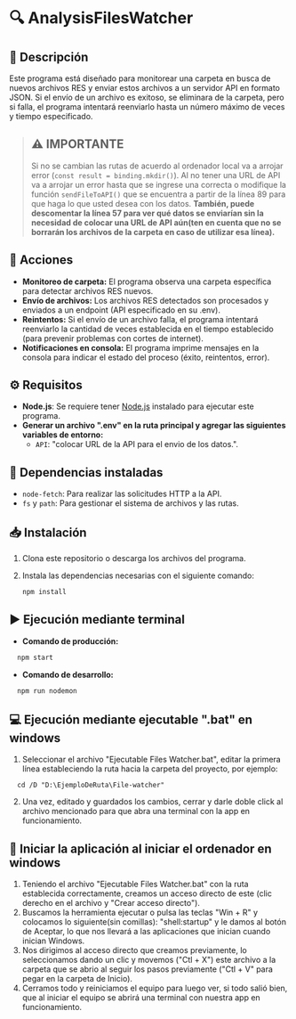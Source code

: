 # 🔍 AnalysisFilesWatcher

## 📌 Descripción

Este programa está diseñado para monitorear una carpeta en busca de nuevos archivos RES y enviar estos archivos a un servidor API en formato JSON. Si el envío de un archivo es exitoso, se eliminara de la carpeta, pero si falla, el programa intentará reenviarlo hasta un número máximo de veces y tiempo especificado.

> ## ⚠️ **IMPORTANTE**
>
> Si no se cambian las rutas de acuerdo al ordenador local va a arrojar error (`const result = binding.mkdir()`).
> Al no tener una URL de API va a arrojar un error hasta que se ingrese una correcta o modifique la función `sendFileToAPI()` que se encuentra a partir de la línea 89 para que haga lo que usted desea con los datos. **También, puede descomentar la línea 57 para ver qué datos se enviarían sin la necesidad de colocar una URL de API aún(ten en cuenta que no se borrarán los archivos de la carpeta en caso de utilizar esa línea).**

## 🎯 Acciones

- **Monitoreo de carpeta:** El programa observa una carpeta específica para detectar archivos RES nuevos.
- **Envío de archivos:** Los archivos RES detectados son procesados y enviados a un endpoint (API especificado en su .env).
- **Reintentos:** Si el envío de un archivo falla, el programa intentará reenviarlo la cantidad de veces establecida en el tiempo establecido (para prevenir problemas con cortes de internet).
- **Notificaciones en consola:** El programa imprime mensajes en la consola para indicar el estado del proceso (éxito, reintentos, error).

## ⚙️ Requisitos

- **Node.js**: Se requiere tener [Node.js](https://nodejs.org/en/download/prebuilt-installer) instalado para ejecutar este programa.
- **Generar un archivo ".env" en la ruta principal y agregar las siguientes variables de entorno:**
  - `API`: "colocar URL de la API para el envio de los datos.".

## 📂 Dependencias instaladas

- `node-fetch`: Para realizar las solicitudes HTTP a la API.
- `fs` y `path`: Para gestionar el sistema de archivos y las rutas.

## 📥 Instalación

1. Clona este repositorio o descarga los archivos del programa.
2. Instala las dependencias necesarias con el siguiente comando:

   ```bash
   npm install
   ```

## ▶️ Ejecución mediante terminal

- **Comando de producción:**

```bash
  npm start
```

- **Comando de desarrollo:**

```bash
  npm run nodemon
```

## 💻 Ejecución mediante ejecutable ".bat" en windows

1. Seleccionar el archivo "Ejecutable Files Watcher.bat", editar la primera línea estableciendo la ruta hacia la carpeta del proyecto, por ejemplo:

```
  cd /D "D:\EjemploDeRuta\File-watcher"
```

2. Una vez, editado y guardados los cambios, cerrar y darle doble click al archivo mencionado para que abra una terminal con la app en funcionamiento.

## 🔄 Iniciar la aplicación al iniciar el ordenador en windows

1. Teniendo el archivo "Ejecutable Files Watcher.bat" con la ruta establecida correctamente, creamos un acceso directo de este (clic derecho en el archivo y "Crear acceso directo").
2. Buscamos la herramienta ejecutar o pulsa las teclas "Win + R" y colocamos lo siguiente(sin comillas): "shell:startup" y le damos al botón de Aceptar, lo que nos llevará a las aplicaciones que inician cuando inician Windows.
3. Nos dirigimos al acceso directo que creamos previamente, lo seleccionamos dando un clic y movemos ("Ctl + X") este archivo a la carpeta que se abrio al seguir los pasos previamente ("Ctl + V" para pegar en la carpeta de Inicio).
4. Cerramos todo y reiniciamos el equipo para luego ver, si todo salió bien, que al iniciar el equipo se abrirá una terminal con nuestra app en funcionamiento.
